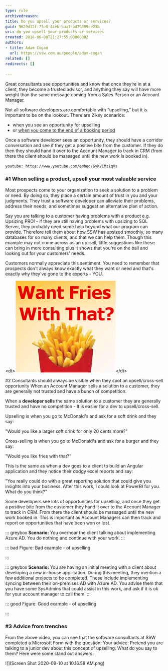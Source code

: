 ```yaml
---
type: rule
archivedreason: 
title: Do you upsell your products or services?
guid: 9629d12f-7fe3-44eb-baa1-a479809ee23b
uri: do-you-upsell-your-products-or-services
created: 2018-06-08T21:27:55.0000000Z
authors:
- title: Adam Cogan
  url: https://ssw.com.au/people/adam-cogan
related: []
redirects: []

---
```


Great consultants see opportunities and know that once they’re in at a client, they become a trusted advisor, and anything they say will have more weight than the same message coming from a Sales Person or an  Account Manager. 

Not all software developers are comfortable with “upselling,” but it is important to be on the lookout.  There are 2 key scenarios:

* when you see an opportunity for upselling
* or [when you come to the end of a booking period](/_layouts/15/FIXUPREDIRECT.ASPX?WebId=3dfc0e07-e23a-4cbb-aac2-e778b71166a2&TermSetId=07da3ddf-0924-4cd2-a6d4-a4809ae20160&TermId=74810d21-dc7a-45fa-aaaf-05af5c4b6483)




Once a software developer sees an opportunity, they should have a corridor conversation and see if they get a positive bite from the customer. If they do then they should hand it over to the Account Manager to track in CRM (from there the client should be massaged until the new work is booked in).


`youtube: https://www.youtube.com/embed/GvKVCMz1qVs`
 



### #1 When selling a product, upsell your most valuable service

Most prospects come to your organization to seek a solution to a problem or need. By doing so, they place a certain amount of trust in you and your judgments. They trust a software developer can alleviate their problems, address their needs, and sometimes suggest an alternative plan of action.

Say you are talking to a customer having problems with a product e.g. Upsizing PRO! - if they are still having problems with upsizing to SQL Server, they probably need some help beyond what our program can provide. Therefore tell them about how SSW has upsized smoothly, so many databases for so many clients, and that we can help them. Though this example may not come across as an up-sell, little suggestions like these can bring in more consulting plus it shows that you're on the ball and looking out for your customers' needs.

Customers normally appreciate this sentiment. You need to remember that prospects don't always know exactly what they want or need and that's exactly why they've gone to the experts - YOU.

<!--endintro-->
<dl class="image">&lt;dt&gt;<img src="fries-mcdonalds-whitebg.gif" alt="fries-mcdonalds-whitebg.gif">&lt;/dt&gt;</dl> #2 Consultants should always be visible when they spot an upsell/cross-sell opportunity
When an Account Manager sells a solution to a customer, they are generally not trusted and have a bunch of competition.

When a      **developer sells** the same solution to a customer they are generally trusted and have no competition - It is easier for a dev to upsell/cross-sell.



Upselling is when you go to McDonald's and ask for a soft drink and they say:

"Would you like a larger soft drink for only 20 cents more?"



Cross-selling is when you go to McDonald's and ask for a burger and they say:

"Would you like fries with that?"



This is the same as when a dev goes to a client to build an Angular application and they notice their dodgy excel reports and say:

"You really could do with a great reporting solution that could give you insights into your business. After this work, I could look at PowerBI for you. What do you think?"



Some developers see lots of opportunities for upselling, and once they get a positive bite from the customer they hand it over to the Account Manager to track in CRM. From there the client should be massaged until the new work booked in. This is important as Account Managers can then track and report on opportunities that have been won or lost.


::: greybox
**Scenario:** You overhear the client talking about implementing Azure AD. You do nothing and continue with your work.
:::



::: bad
Figure: Bad example - of upselling 


:::



::: greybox
**Scenario:** You are having an initial meeting with a client about developing a new in-house application. During this meeting, they mention a few additional projects to be completed. These include implementing syncing between their on-premises AD with Azure AD. You advise them that you have some SysAdmins that could assist in this work, and ask if it is ok for your account manager to call them.
:::



::: good
Figure: Good example - of upselling

:::





### #3 Advice from trenches 

From the above video, you can see that the software consultants at SSW completed a Microsoft Form with the question: Your advice: Pretend you are talking to a junior dev about this concept of upselling. What do you say to them? Here were some stand out answers:


![](Screen Shot 2020-09-10 at 10.16.58 AM.png)
